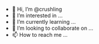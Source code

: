 - 👋 Hi, I’m @crushling
- 👀 I’m interested in ...
- 🌱 I’m currently learning ...
- 💞️ I’m looking to collaborate on ...
- 📫 How to reach me ...

<!---
crushling/crushling is a ✨ special ✨ repository because its `README.md` (this file) appears on your GitHub profile.
You can click the Preview link to take a look at your changes.
--->
